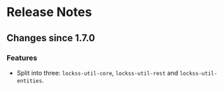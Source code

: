 # Release Notes

## Changes since 1.7.0

### Features

*   Split into three: `lockss-util-core`, `lockss-util-rest` and `lockss-util-entities`.
